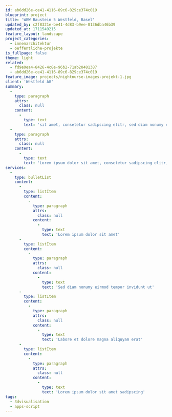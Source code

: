 ```yaml
---
id: ab6dd26e-ce41-4116-89c6-829ce374c019
blueprint: project
title: 'WBW Baustein 5 Westfeld, Basel'
updated_by: c2f8321e-be41-4d83-b9ee-8136dba46b39
updated_at: 1711549215
feature_layout: landscape
project_categories:
  - innenarchitektur
  - oeffentliche-projekte
is_fullpage: false
theme: light
related:
  - fd9e0ea4-8426-4c8e-96b2-71ab20481387
  - ab6dd26e-ce41-4116-89c6-829ce374c019
feature_image: projects/nightnurse-images-projekt-1.jpg
client: 'Westfeld AG'
summary:
  -
    type: paragraph
    attrs:
      class: null
    content:
      -
        type: text
        text: 'sit amet, consetetur sadipscing elitr, sed diam nonumy eirmod tempor invidunt ut labore et dolore magna aliquyam erat, sed diam voluptua lorem ipsum atuem.'
  -
    type: paragraph
    attrs:
      class: null
    content:
      -
        type: text
        text: 'Lorem ipsum dolor sit amet, consetetur sadipscing elitr, sed diam nonumy eirmod tempor invidunt ut labore et dolore magna aliquyam erat, sed diam voluptua lorem ipsum atuem.'
services:
  -
    type: bulletList
    content:
      -
        type: listItem
        content:
          -
            type: paragraph
            attrs:
              class: null
            content:
              -
                type: text
                text: 'Lorem ipsum dolor sit amet'
      -
        type: listItem
        content:
          -
            type: paragraph
            attrs:
              class: null
            content:
              -
                type: text
                text: 'Sed diam nonumy eirmod tempor invidunt ut'
      -
        type: listItem
        content:
          -
            type: paragraph
            attrs:
              class: null
            content:
              -
                type: text
                text: 'Labore et dolore magna aliquyam erat'
      -
        type: listItem
        content:
          -
            type: paragraph
            attrs:
              class: null
            content:
              -
                type: text
                text: 'Lorem ipsum dolor sit amet sadipscing'
tags:
  - 3dvisualisation
  - apps-script
---
```

